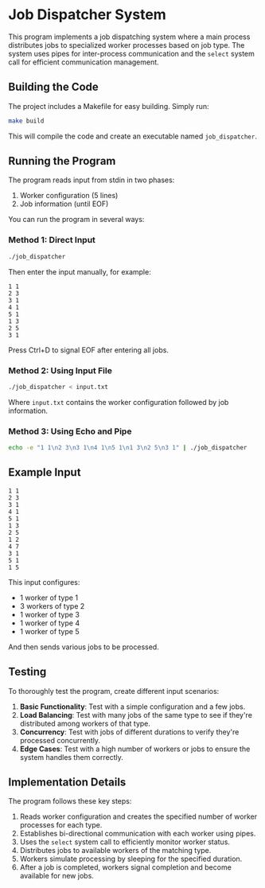 # Job Dispatcher System

This program implements a job dispatching system where a main process distributes jobs to specialized worker processes based on job type. The system uses pipes for inter-process communication and the `select` system call for efficient communication management.

## Building the Code

The project includes a Makefile for easy building. Simply run:

```bash
make build
```

This will compile the code and create an executable named `job_dispatcher`.

## Running the Program

The program reads input from stdin in two phases:

1. Worker configuration (5 lines)
2. Job information (until EOF)

You can run the program in several ways:

### Method 1: Direct Input

```bash
./job_dispatcher
```

Then enter the input manually, for example:

```
1 1
2 3
3 1
4 1
5 1
1 3
2 5
3 1
```

Press Ctrl+D to signal EOF after entering all jobs.

### Method 2: Using Input File

```bash
./job_dispatcher < input.txt
```

Where `input.txt` contains the worker configuration followed by job information.

### Method 3: Using Echo and Pipe

```bash
echo -e "1 1\n2 3\n3 1\n4 1\n5 1\n1 3\n2 5\n3 1" | ./job_dispatcher
```

## Example Input

```
1 1
2 3
3 1
4 1
5 1
1 3
2 5
1 2
4 7
3 1
5 1
1 5
```

This input configures:
- 1 worker of type 1
- 3 workers of type 2
- 1 worker of type 3
- 1 worker of type 4
- 1 worker of type 5

And then sends various jobs to be processed.

## Testing

To thoroughly test the program, create different input scenarios:

1. **Basic Functionality**: Test with a simple configuration and a few jobs.
2. **Load Balancing**: Test with many jobs of the same type to see if they're distributed among workers of that type.
3. **Concurrency**: Test with jobs of different durations to verify they're processed concurrently.
4. **Edge Cases**: Test with a high number of workers or jobs to ensure the system handles them correctly.

## Implementation Details

The program follows these key steps:

1. Reads worker configuration and creates the specified number of worker processes for each type.
2. Establishes bi-directional communication with each worker using pipes.
3. Uses the `select` system call to efficiently monitor worker status.
4. Distributes jobs to available workers of the matching type.
5. Workers simulate processing by sleeping for the specified duration.
6. After a job is completed, workers signal completion and become available for new jobs.
